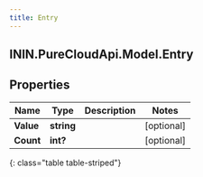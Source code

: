 ```yaml
---
title: Entry
---
```

## ININ.PureCloudApi.Model.Entry

## Properties

|Name | Type | Description | Notes|
|------------ | ------------- | ------------- | -------------|
| **Value** | **string** |  | [optional] |
| **Count** | **int?** |  | [optional] |
{: class="table table-striped"}


